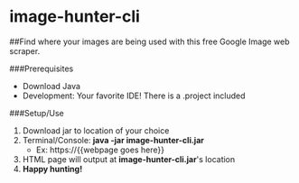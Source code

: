 # image-hunter-cli

##Find where your images are being used with this free Google Image web scraper.

###Prerequisites
*  Download Java
*  Development:  Your favorite IDE!  There is a .project included

###Setup/Use
1.  Download jar to location of your choice
2.  Terminal/Console:  **java -jar image-hunter-cli.jar**
      * Ex: https://{{webpage goes here}}
3.  HTML page will output at **image-hunter-cli.jar**'s location
4.  **Happy hunting!**

